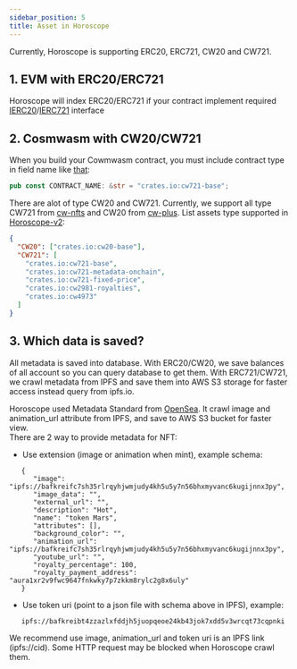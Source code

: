 ```yaml
---
sidebar_position: 5
title: Asset in Horoscope
---
```


Currently, Horoscope is supporting ERC20, ERC721, CW20 and CW721.  
## 1. EVM with ERC20/ERC721
Horoscope will index ERC20/ERC721 if your contract implement required [IERC20](https://docs.openzeppelin.com/contracts/3.x/api/token/erc20#IERC20)/[IERC721](https://docs.openzeppelin.com/contracts/3.x/api/token/erc721#IERC721) interface

## 2. Cosmwasm with CW20/CW721
When you build your Cowmwasm contract, you must include contract type in field name like [that](https://github.com/CosmWasm/cw-nfts/blob/177a993dfb5a1a3164be1baf274f43b1ca53da53/contracts/cw721-base/src/lib.rs#L32):  

```rust title="src/lib.rs"
pub const CONTRACT_NAME: &str = "crates.io:cw721-base";
```
There are alot of type CW20 and CW721. Currently, we support all type CW721 from [cw-nfts](https://github.com/CosmWasm/cw-nfts) and CW20 from [cw-plus](https://github.com/CosmWasm/cw-plus/tree/main). List assets type supported in [Horoscope-v2](https://github.com/aura-nw/horoscope-v2/blob/main/code-type.json):   

```json title="code-type.json"
{
  "CW20": ["crates.io:cw20-base"],
  "CW721": [
    "crates.io:cw721-base",
    "crates.io:cw721-metadata-onchain",
    "crates.io:cw721-fixed-price",
    "crates.io:cw2981-royalties",
    "crates.io:cw4973"
  ]
}
```

## 3. Which data is saved?
All metadata is saved into database. With ERC20/CW20, we save balances of all account so you can query database to get them. With ERC721/CW721, we crawl metadata from IPFS and save them into AWS S3 storage for faster access instead query from ipfs.io. 

Horoscope used Metadata Standard from
[OpenSea](https://docs.opensea.io/docs/metadata-standards). It crawl image and animation_url attribute from IPFS, and save to AWS S3 bucket for faster view.  
There are 2 way to provide metadata for NFT:

- Use extension (image or animation when mint), example schema:

```
   {
      "image": "ipfs://bafkreifc7sh35rlrqyhjwmjudy4kh5u5y7n56bhxmyvanc6kugijnnx3py",
      "image_data": "",
      "external_url": "",
      "description": "Hot",
      "name": "token Mars",
      "attributes": [],
      "background_color": "",
      "animation_url": "ipfs://bafkreifc7sh35rlrqyhjwmjudy4kh5u5y7n56bhxmyvanc6kugijnnx3py",
      "youtube_url": "",
      "royalty_percentage": 100,
      "royalty_payment_address": "aura1xr2v9fwc9647fnkwky7p7zkkm8rylc2g8x6uly"
   }
```

- Use token uri (point to a json file with schema above in IPFS), example:

```
   ipfs://bafkreibt4zzazlxfddjh5juopqeoe24kb43jok7xdd5v3wrcqt73cqpnki
```

We recommend use image, animation_url and token uri is an IPFS link (ipfs://cid). Some HTTP request may be blocked when Horoscope crawl them.